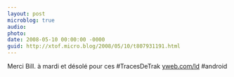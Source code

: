 ```yaml
---
layout: post
microblog: true
audio: 
photo: 
date: 2008-05-10 00:00:00 -0000
guid: http://xtof.micro.blog/2008/05/10/t807931191.html
---
```

Merci Bill. à mardi et désolé pour ces #TracesDeTrak [yweb.com/ld](http://yweb.com/ld) #android
